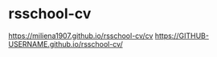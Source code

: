 # rsschool-cv
https://miliena1907.github.io/rsschool-cv/cv
https://GITHUB-USERNAME.github.io/rsschool-cv/
